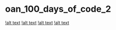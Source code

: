 # oan_100_days_of_code_2

[!alt text](https://github.com/blocumen/oan_100_days_of_code_2/blob/Avinash/Update/R1.JPG)
[!alt text](https://github.com/blocumen/oan_100_days_of_code_2/blob/Avinash/Update/R2.JPG)
[!alt text](https://github.com/blocumen/oan_100_days_of_code_2/blob/Avinash/Update/R3.JPG)
[!alt text](https://github.com/blocumen/oan_100_days_of_code_2/blob/Avinash/Update/R4.JPG)



